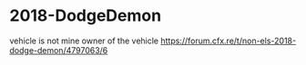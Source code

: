 # 2018-DodgeDemon
vehicle is not mine
owner of the vehicle https://forum.cfx.re/t/non-els-2018-dodge-demon/4797063/6
